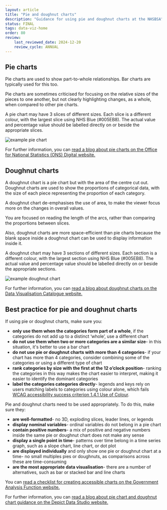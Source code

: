```yaml
---
layout: article
title: "Pie and doughnut charts"
description: "Guidance for using pie and doughnut charts at the NHSBSA"
status: FINAL
tags: data-viz-home
order: 80
review:
    last_reviewed_date: 2024-12-20
    review_cycle: ANNUAL
---
```

## Pie charts  
  
Pie charts are used to show part-to-whole relationships. Bar charts are typically used for this too.  
  
Pie charts are sometimes criticised for focusing on the relative sizes of the pieces to one another, but not clearly highlighting changes, as a whole, when compared to other pie charts.  
  
A pie chart may have 3 slices of different sizes. Each slice is a different colour, with the largest slice using NHS Blue (#005EB8). The actual value and percentage value should be labelled directly on or beside the appropriate slices.  

![example pie chart](../pie_1.png)
  
For further information, you can [read a blog about pie charts on the Office for National Statistics (ONS) Digital website.][pie 1]
  
## Doughnut charts  
  
A doughnut chart is a pie chart but with the area of the centre cut out.  
Doughnut charts are used to show the proportions of categorical data, with the size of each piece representing the proportion of each category.  
  
A doughnut chart de-emphasises the use of area, to make the viewer focus more on the changes in overall values.  
  
You are focused on reading the length of the arcs, rather than comparing the proportions between slices.  
  
Also, doughnut charts are more space-efficient than pie charts because the blank space inside a doughnut chart can be used to display information inside it.  

A doughnut chart may have 3 sections of different sizes. Each section is a different colour, with the largest section using NHS Blue (#005EB8). The actual value and percentage value should be labelled directly on or beside the appropriate sections.  

![example doughnut chart](../doughnut_1.png)  
  
For further information, you can [read a blog about doughnut charts on the Data Visualisation Catalogue website.][pie 2]

## Best practice for pie and doughnut charts  

If using pie or doughnut charts, make sure you:

- **only use them when the categories form part of a whole**, if the categories do not add up to a distinct ‘whole’, use a different chart
- **do not use them when two or more categories are a similar size**- in this situation, it's better to use a bar chart
- **do not use pie or doughnut charts with more than 4 categories**- if your chart has more than 4 categories, consider combining some of the categories or using a different type of chart
- **rank categories by size with the first at the 12 o’clock position**- ranking the categories in this way makes the chart easier to interpret, making it easier to identify the dominant categories
- **label the categories categories directly**- legends and keys rely on users matching labels to categories using colour alone, which fails [WCAG accessibility success criterion 1.4.1 Use of Colour][pie 4].  
  
Pie and doughnut charts need to be used appropriately. To do this, make sure they:

- **are well-formatted**- no 3D, exploding slices, leader lines, or legends
- **display nominal variables**- ordinal variables do not belong in a pie chart
- **contain positive numbers**- a mix of positive and negative numbers inside the same pie or doughnut chart does not make any sense
- **display a single point in time**- patterns over time belong in a time series graph, such as a slope chart, line chart, or dot plot
- **are displayed individually** and only show one pie or doughnut chart at a time- no small multiples pies or doughnuts, as comparisons across these are time-consuming
- **are the most appropriate data visualisation**- there are a number of alternatives, such as bar or stacked bar and line charts

You can [read a checklist for creating accessible charts on the Government Analysis Function website.][pie 5]  
  
For further information, you can [read a blog about pie chart and doughnut chart guidance on the Depict Data Studio website.][pie 3]

[pie 1]: https://digitalblog.ons.gov.uk/2017/02/28/the-humble-pie-chart-part2/
[pie 2]: https://datavizcatalogue.com/methods/donut_chart.html
[pie 3]: https://depictdatastudio.com/when-pie-charts-are-okay-seriously-guidelines-for-using-pie-and-donut-charts/
[pie 4]: https://www.w3.org/WAI/WCAG21/Understanding/use-of-color.html
[Pie 5]: https://analysisfunction.civilservice.gov.uk/policy-store/charts-a-checklist